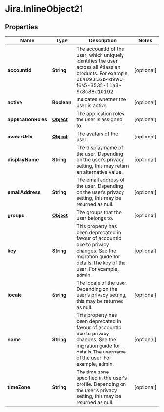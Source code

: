 # Jira.InlineObject21

## Properties

Name | Type | Description | Notes
------------ | ------------- | ------------- | -------------
**accountId** | **String** | The accountId of the user, which uniquely identifies the user across all Atlassian products. For example, 384093:32b4d9w0-f6a5-3535-11a3-9c8c88d10192. | [optional] 
**active** | **Boolean** | Indicates whether the user is active. | [optional] 
**applicationRoles** | [**Object**](.md) | The application roles the user is assigned to. | [optional] 
**avatarUrls** | [**Object**](.md) | The avatars of the user. | [optional] 
**displayName** | **String** | The display name of the user. Depending on the user’s privacy setting, this may return an alternative value. | [optional] 
**emailAddress** | **String** | The email address of the user. Depending on the user’s privacy setting, this may be returned as null. | [optional] 
**groups** | [**Object**](.md) | The groups that the user belongs to. | [optional] 
**key** | **String** | This property has been deprecated in favour of accountId due to privacy changes. See the migration guide for details.The key of the user. For example, admin. | [optional] 
**locale** | **String** | The locale of the user. Depending on the user’s privacy setting, this may be returned as null. | [optional] 
**name** | **String** | This property has been deprecated in favour of accountId due to privacy changes. See the migration guide for details.The username of the user. For example, admin. | [optional] 
**timeZone** | **String** | The time zone specified in the user&#39;s profile. Depending on the user’s privacy setting, this may be returned as null. | [optional] 


